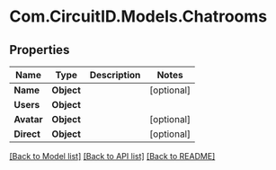 
# Com.CircuitID.Models.Chatrooms

## Properties

Name | Type | Description | Notes
------------ | ------------- | ------------- | -------------
**Name** | **Object** |  | [optional] 
**Users** | **Object** |  | 
**Avatar** | **Object** |  | [optional] 
**Direct** | **Object** |  | [optional] 

[[Back to Model list]](../README.md#documentation-for-models)
[[Back to API list]](../README.md#documentation-for-api-endpoints)
[[Back to README]](../README.md)

